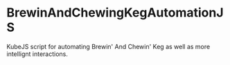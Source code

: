 # BrewinAndChewingKegAutomationJS
KubeJS script for automating Brewin' And Chewin' Keg as well as more intellignt interactions.
